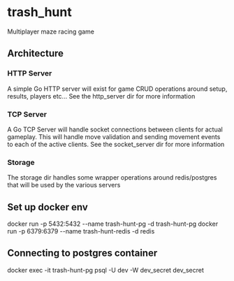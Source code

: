 # trash_hunt
Multiplayer maze racing game

## Architecture
### HTTP Server
A simple Go HTTP server will exist for game CRUD operations around setup, results, players etc...
See the http_server dir for more information

### TCP Server
A Go TCP Server will handle socket connections between clients for actual gameplay. This will handle move validation and sending movement events to each of the active clients.
See the socket_server dir for more information

### Storage
The storage dir handles some wrapper operations around redis/postgres that will be used by the various servers

## Set up docker env
docker run -p 5432:5432 --name trash-hunt-pg -d trash-hunt-pg
docker run -p 6379:6379 --name trash-hunt-redis -d redis

## Connecting to postgres container
docker exec -it trash-hunt-pg psql -U dev -W dev_secret dev_secret
